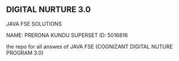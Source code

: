 
## DIGITAL NURTURE 3.0

JAVA FSE SOLUTIONS 

NAME: PRERONA KUNDU
SUPERSET ID: 5016816



the repo for all answes of JAVA FSE (COGNIZANT DIGITAL NUTURE PROGRAM 3.0) 
